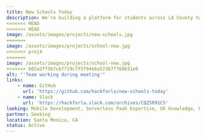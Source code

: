 ```yaml
---
title: New Schools Today
description: We’re building a platform for students across LA County to create more accessible school-related apps and web apps. Our desired impact is to make students feel more welcomed and included in their community through an online academic environment created by peers, for peers
<<<<<<< HEAD
<<<<<<< HEAD
image: /assets/images/projects/new-schools.jpg
=======
image: /assets/images/projects/school-new.jpg
>>>>>>> proj4
=======
image: /assets/images/projects/school-new.jpg
>>>>>>> b02a2ff567cb7719c7f5f94e8a57367f768031e0
alt: "'Team working during meeting'"
links: 
    - name: GitHub
      url: 'https://github.com/hackforla/new-schools-today'
    - name: Slack
      url: 'https://hackforla.slack.com/archives/CQZ5R91C5'
looking: Mobile Development, Serverless PaaS Expertise, UX knowledge, React Web Development, Marketing/Research, any high school student or technical mentor interested
partner: Seeking
location: Santa Monica, CA
status: Active
---
```


